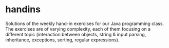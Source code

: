 # handins
Solutions of the weekly hand-in exercises for our Java programming class.
The exercises are of varying complexity, each of them focusing on a different topic
(interaction between objects, string & input parsing, inheritance, exceptions, sorting, regular expressions).
